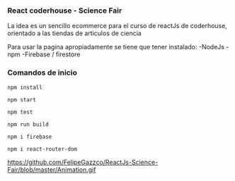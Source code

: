 ### React coderhouse - Science Fair

La idea es un sencillo ecommerce para el curso de reactJs de coderhouse, orientado a las tiendas de articulos de ciencia



Para usar la pagina apropiadamente se tiene que tener instalado:
-NodeJs
-npm
-Firebase / firestore

### Comandos de inicio

`npm install`

`npm start`

`npm test`

`npm run build`

`npm i firebase`

`npm i react-router-dom`

https://github.com/FelipeGazzco/ReactJs-Science-Fair/blob/master/Animation.gif


